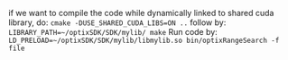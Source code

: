 if we want to compile the code while dynamically linked to shared cuda library, do:
`cmake -DUSE_SHARED_CUDA_LIBS=ON ..`
follow by:
`LIBRARY_PATH=~/optixSDK/SDK/mylib/ make`
Run code by:
`LD_PRELOAD=~/optixSDK/SDK/mylib/libmylib.so bin/optixRangeSearch -f file`
